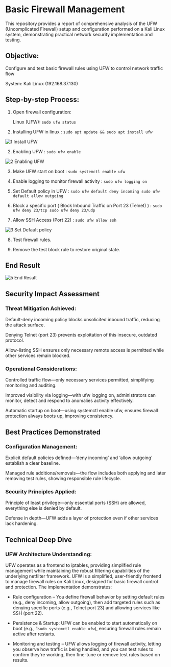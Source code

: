 # Basic Firewall Management

This repository provides a report of comprehensive analysis of the UFW (Uncomplicated Firewall) setup and configuration performed on a Kali Linux system, demonstrating practical network security implementation and testing.

## Objective: 

Configure and test basic firewall rules using UFW to control network traffic flow

System: Kali Linux (192.168.37.130)

## Step-by-step Process:

1. Open firewall configuration:
   
    Linux (UFW): ``` sudo ufw status ```
   
3. Installing UFW in linux : ``` sudo apt update && sudo apt install ufw ```

![1 Install UFW](https://github.com/user-attachments/assets/4a97a449-d01d-41d5-b4af-e5771bd42f45)

2. Enabling UFW : ``` sudo ufw enable ```

![2 Enabling UFW](https://github.com/user-attachments/assets/6398295c-828b-4ffc-bca0-c62d69883aee)

3. Make UFW start on boot : ``` sudo systemctl enable ufw ```

4. Enable logging to monitor firewall activity : ``` sudo ufw logging on ```

5. Set Default policy in UFW : ``` sudo ufw default deny incoming sudo ufw default allow outgoing ```
   
6. Block a specific port ( Block Inbound Traffic on Port 23 (Telnet) ) : ``` sudo ufw deny 23/tcp sudo ufw deny 23/udp ```

7. Allow SSH Access (Port 22) : ``` sudo ufw allow ssh ```
   
![3 Set Default policy](https://github.com/user-attachments/assets/d1841af7-3c88-48da-9f9b-97e7da5d7234)

8. Test firewall rules.
   
9. Remove the test block rule to restore original state.
 
## End Result

![5 End Result](https://github.com/user-attachments/assets/c62738ce-4e84-475e-a5f7-1c611728d96a)

## Security Impact Assessment 

### Threat Mitigation Achieved:

Default-deny incoming policy blocks unsolicited inbound traffic, reducing the attack surface.

Denying Telnet (port 23) prevents exploitation of this insecure, outdated protocol.

Allow-listing SSH ensures only necessary remote access is permitted while other services remain blocked.

### Operational Considerations: 

Controlled traffic flow—only necessary services permitted, simplifying monitoring and auditing.

Improved visibility via logging—with ufw logging on, administrators can monitor, detect and respond to anomalies activity effectively.

Automatic startup on boot—using systemctl enable ufw, ensures firewall protection always boots up, improving consistency.

## Best Practices Demonstrated 

### Configuration Management:

Explicit default policies defined—‘deny incoming’ and ‘allow outgoing’ establish a clear baseline.

Managed rule additions/removals—the flow includes both applying and later removing test rules, showing responsible rule lifecycle.

### Security Principles Applied:

Principle of least privilege—only essential ports (SSH) are allowed, everything else is denied by default.

Defense in depth—UFW adds a layer of protection even if other services lack hardening.

## Technical Deep Dive 

### UFW Architecture Understanding: 

UFW operates as a frontend to iptables, providing simplified rule management while maintaining the robust filtering capabilities of the underlying netfilter framework. UFW is a simplified, user-friendly frontend to manage firewall rules on Kali Linux, designed for basic firewall control and protection.
The implementation demonstrates:

- Rule configuration – You define firewall behavior by setting default rules (e.g., deny incoming, allow outgoing), then add targeted rules such as denying specific ports (e.g., Telnet port 23) and allowing services like SSH (port 22).

- Persistence & Startup: UFW can be enabled to start automatically on boot (e.g., 1``sudo systemctl enable ufw``), ensuring firewall rules remain active after restarts.

- Monitoring and testing – UFW allows logging of firewall activity, letting you observe how traffic is being handled, and you can test rules to confirm they're working, then fine-tune or remove test rules based on results.

  
